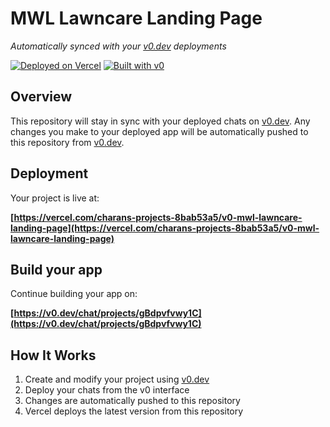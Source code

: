 # MWL Lawncare Landing Page

*Automatically synced with your [v0.dev](https://v0.dev) deployments*

[![Deployed on Vercel](https://img.shields.io/badge/Deployed%20on-Vercel-black?style=for-the-badge&logo=vercel)](https://vercel.com/charans-projects-8bab53a5/v0-mwl-lawncare-landing-page)
[![Built with v0](https://img.shields.io/badge/Built%20with-v0.dev-black?style=for-the-badge)](https://v0.dev/chat/projects/gBdpvfvwy1C)

## Overview

This repository will stay in sync with your deployed chats on [v0.dev](https://v0.dev).
Any changes you make to your deployed app will be automatically pushed to this repository from [v0.dev](https://v0.dev).

## Deployment

Your project is live at:

**[https://vercel.com/charans-projects-8bab53a5/v0-mwl-lawncare-landing-page](https://vercel.com/charans-projects-8bab53a5/v0-mwl-lawncare-landing-page)**

## Build your app

Continue building your app on:

**[https://v0.dev/chat/projects/gBdpvfvwy1C](https://v0.dev/chat/projects/gBdpvfvwy1C)**

## How It Works

1. Create and modify your project using [v0.dev](https://v0.dev)
2. Deploy your chats from the v0 interface
3. Changes are automatically pushed to this repository
4. Vercel deploys the latest version from this repository